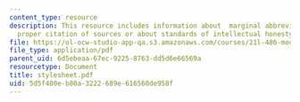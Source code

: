 ```yaml
---
content_type: resource
description: This resource includes information about  marginal abbreviations and
  proper citation of sources or about standards of intellectual honesty.
file: https://ol-ocw-studio-app-qa.s3.amazonaws.com/courses/21l-486-modern-drama-spring-2006/5d5f480eb80a3222689e616560de958f_stylesheet.pdf
file_type: application/pdf
parent_uid: 6d5ebeaa-67ec-9225-8763-dd5d6e66569a
resourcetype: Document
title: stylesheet.pdf
uid: 5d5f480e-b80a-3222-689e-616560de958f
---
```

